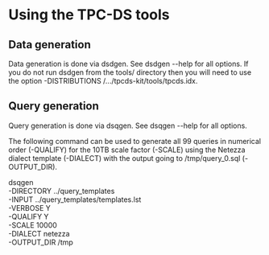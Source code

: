 # Using the TPC-DS tools
## Data generation
Data generation is done via dsdgen. See dsdgen --help for all options. If you do not run dsdgen from the tools/ directory then you will need to use the option -DISTRIBUTIONS /.../tpcds-kit/tools/tpcds.idx.

## Query generation
Query generation is done via dsqgen. See dsqgen --help for all options.

The following command can be used to generate all 99 queries in numerical order (-QUALIFY) for the 10TB scale factor (-SCALE) using the Netezza dialect template (-DIALECT) with the output going to /tmp/query_0.sql (-OUTPUT_DIR).

dsqgen \
-DIRECTORY ../query_templates \
-INPUT ../query_templates/templates.lst \
-VERBOSE Y \
-QUALIFY Y \
-SCALE 10000 \
-DIALECT netezza \
-OUTPUT_DIR /tmp